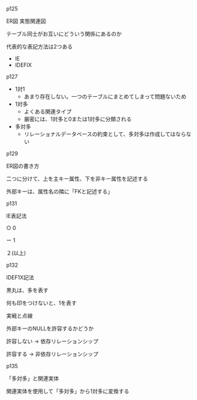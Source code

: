 p125

ER図 実態関連図

テーブル同士がお互いにどういう関係にあるのか

代表的な表記方法は2つある

- IE
- IDEFIX

p127

- 1対1
    - あまり存在しない。一つのテーブルにまとめてしまって問題ないため
- 1対多
    - よくある関連タイプ
    - 厳密には、1対多と0または1対多に分類される
- 多対多
    - リレーショナルデータベースの約束として、多対多は作成してはならない

p129

ER図の書き方

二つに分けて、上を主キー属性、下を非キー属性を記述する

外部キーは、属性名の隣に「FKと記述する」

p131

IE表記法

○ 0

ー 1

２(以上)

p132

IDEF1X記法

黒丸は、多を表す

何も印をつけないと、1を表す

実戦と点線

外部キーのNULLを許容するかどうか

許容しない → 依存リレーションシップ

許容する → 非依存リレーションシップ

p135

「多対多」と関連実体

関連実体を使用して「多対多」から1対多に変換する